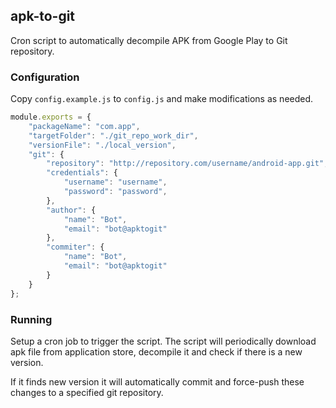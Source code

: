 apk-to-git
-----------------

Cron script to automatically decompile APK from Google Play to Git repository.

### Configuration

Copy `config.example.js` to `config.js` and make modifications as needed.

```javascript
module.exports = {
    "packageName": "com.app",
    "targetFolder": "./git_repo_work_dir",
    "versionFile": "./local_version",
    "git": {
        "repository": "http://repository.com/username/android-app.git",
        "credentials": {
            "username": "username",
            "password": "password",
        },
        "author": {
            "name": "Bot",
            "email": "bot@apktogit"
        },
        "commiter": {
            "name": "Bot",
            "email": "bot@apktogit"
        }
    }
};
```


### Running

Setup a cron job to trigger the script. The script will periodically download apk file from
application store, decompile it and check if there is a new version.

If it finds new version it will automatically commit and force-push these changes to a specified
git repository. 